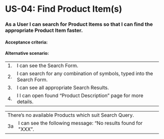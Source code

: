 # US-04: Find Product Item(s)
### As a User I can search for Product Items so that I can find the appropriate Product Item faster.

#### **Acceptance criteria:**

<table>
    <tr>
        <td>1.</td>
        <td>I can see the Search Form.  </td>
    </tr>
    <tr>
        <td>2.</td>
        <td>
I can search for any combination of symbols, typed into the Search Form.
</td>
    </tr>
    <tr>
        <td>3.</td>
        <td>
I can see all appropriate Search Results. 
        </td>
    </tr>
    <tr>
        <td>4.</td>
        <td>I
I can open found “Product Description” page for more details. 
        </td> 

#### **Alternative scenario:**

<table>
    <tr>
        <td colspan="2">
There’s no available Products which suit Search Query.
</td>
    </tr>
    <tr>
        <td>3a</td>
        <td>
I can see the following message: “No results found for "ХХХ”.
</td> <!-- TODO:точный текст? --> 
</table>
